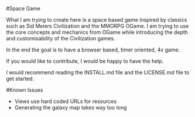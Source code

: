 #Space Game

What I am trying to create here is a space based game inspired by classics
such as Sid Meiers Civilization and the MMORPG OGame.  I am trying to use
the core concepts and mechanics from OGame while introducing the depth
and customisability of the Civilization games.

In the end the goal is to have a browser based, timer oriented, 4x game.

If you would like to contribute, I would be happy to have the help.

I would recommend reading the INSTALL.md file and the LICENSE.md file to get
started.

#Known Issues

* Views use hard coded URLs for resources
* Generating the galaxy map takes way too long